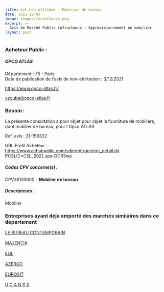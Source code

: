 ```yaml
---
title: Lot non attribué - Mobilier de bureau
date: 2021-12-03
image: images/fournitures.png
excerpt: >-
  Avis de Marché Public infructueux - Approvisionnement en mobilier
layout: post
---
```


### Acheteur Public :
##### OPCO ATLAS
Département : 75 - Paris<br/>
Date de publication de l'avis de non-attribution : 3/12/2021


https://www.opco-atlas.fr/

yzouba@opco-atlas.fr


### Besoin :

La présente consultation a pour objet pour objet la fourniture de mobiliers, dont mobilier de bureau, pour l'Opco ATLAS

Ref. avis : 21-158332

URL Profil Acheteur : https://www.achatpublic.com/sdm/ent/gen/ent_detail.do PCSLID=CSL_2021_sps-DCR5wa

##### Codes CPV concerné(s) :
CPV39130000 - **Mobilier de bureau** <br/>

##### Descripteurs :
Mobilier <br/>

### Entreprises ayant déjà emporté des marchés similaires dans ce département
<a href="/entreprise-547/siren-326923828">LE BUREAU CONTEMPORAIN</a><br/><br/>
<a href="/entreprise-551/siren-353311525">MAJENCIA</a><br/><br/>
<a href="/entreprise-552/siren-380937169">EOL</a><br/><br/>
<a href="/entreprise-567/siren-499946630">AZERGO</a><br/><br/>
<a href="/entreprise-574/siren-775732811">EUROSIT</a><br/><br/>
<a href="/entreprise-575/siren-784621435">U C A N S S</a><br/><br/>
